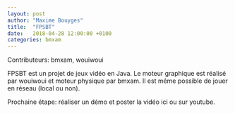 ```yaml
---
layout: post
author: "Maxime Bouyges"
title:  "FPSBT"
date:   2018-04-28 12:00:00 +0100
categories: bmxam
---
```

Contributeurs: bmxam, wouiwoui

FPSBT est un projet de jeux vidéo en Java. Le moteur graphique est réalisé par wouiwoui et moteur physique par bmxam. Il est même possible de jouer en réseau (local ou non).

Prochaine étape: réaliser un démo et poster la vidéo ici ou sur youtube.
